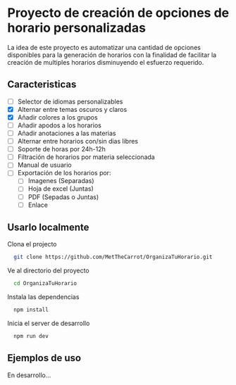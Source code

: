 # Proyecto de creación de opciones de horario personalizadas

La idea de este proyecto es automatizar una cantidad de opciones disponibles para la generación de horarios con la finalidad de facilitar la creación de multiples horarios disminuyendo el esfuerzo requerido.

## Caracteristicas

- [ ]  Selector de idiomas personalizables
- [x]  Alternar entre temas oscuros y claros
- [x]  Añadir colores a los grupos
- [ ]  Añadir apodos a los horarios
- [ ]  Añadir anotaciones a las materias
- [ ]  Alternar entre horarios con/sin dias libres
- [ ]  Soporte de horas por 24h-12h
- [ ]  Filtración de horarios por materia seleccionada
- [ ]  Manual de usuario
- [ ]  Exportación de los horarios por:
    - [ ]  Imagenes (Separadas)
    - [ ]  Hoja de excel (Juntas)
    - [ ]  PDF (Sepadas o Juntas)
    - [ ]  Enlace

## Usarlo localmente

Clona el projecto

```bash
  git clone https://github.com/MetTheCarrot/OrganizaTuHorario.git
```

Ve al directorio del proyecto

```bash
  cd OrganizaTuHorario
```

Instala las dependencias

```bash
  npm install
```

Inicia el server de desarrollo

```bash
  npm run dev
```

## Ejemplos de uso

En desarrollo...
